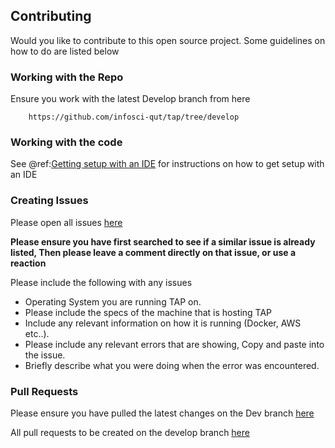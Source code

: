 ## Contributing

Would you like to contribute to this open source project. Some guidelines on how to do are listed below

### Working with the Repo
Ensure you work with the latest Develop branch from here 
        
        https://github.com/infosci-qut/tap/tree/develop
        
### Working with the code
See @ref:[Getting setup with an IDE](ide_setup.md) for instructions on how to get setup with an IDE

### Creating Issues
Please open all issues [here](https://github.com/heta-io/tap/issues)

**Please ensure you have first searched to see if a similar issue is already listed, Then please leave a comment directly on that issue, or use a reaction**

Please include the following with any issues
    
* Operating System you are running TAP on.
* Please include the specs of the machine that is hosting TAP
* Include any relevant information on how it is running (Docker, AWS etc..).
* Please include any relevant errors that are showing, Copy and paste into the issue.
* Briefly describe what you were doing when the error was encountered.


### Pull Requests

Please ensure you have pulled the latest changes on the Dev branch [here](https://github.com/infosci-qut/tap/tree/develop)

All pull requests to be created on the develop branch [here](https://github.com/infosci-qut/tap/tree/develop)